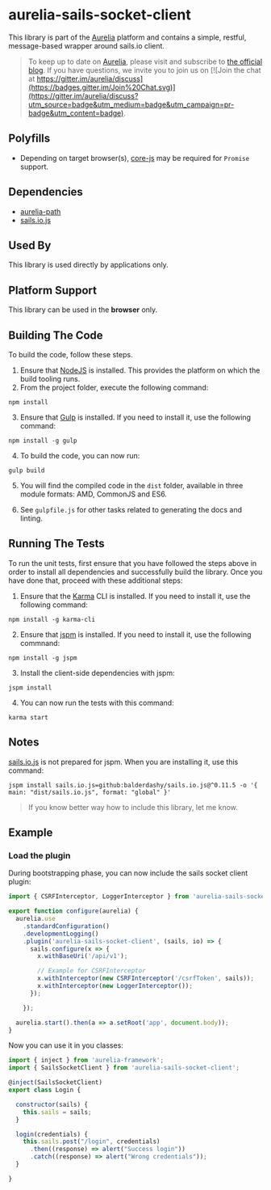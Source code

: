 # aurelia-sails-socket-client

This library is part of the [Aurelia](http://www.aurelia.io/) platform and contains a simple, restful, message-based wrapper around sails.io client.

> To keep up to date on [Aurelia](http://www.aurelia.io/), please visit and subscribe to [the official blog](http://blog.durandal.io/). If you have questions, we invite you to join us on [![Join the chat at https://gitter.im/aurelia/discuss](https://badges.gitter.im/Join%20Chat.svg)](https://gitter.im/aurelia/discuss?utm_source=badge&utm_medium=badge&utm_campaign=pr-badge&utm_content=badge).

## Polyfills

* Depending on target browser(s), [core-js](https://github.com/zloirock/core-js) may be required for `Promise` support.

## Dependencies

* [aurelia-path](https://github.com/aurelia/path)
* [sails.io.js](https://github.com/balderdashy/sails.io.js)

## Used By

This library is used directly by applications only.

## Platform Support

This library can be used in the **browser** only.

## Building The Code

To build the code, follow these steps.

1. Ensure that [NodeJS](http://nodejs.org/) is installed. This provides the platform on which the build tooling runs.
2. From the project folder, execute the following command:

  ```shell
  npm install
  ```
3. Ensure that [Gulp](http://gulpjs.com/) is installed. If you need to install it, use the following command:

  ```shell
  npm install -g gulp
  ```
4. To build the code, you can now run:

  ```shell
  gulp build
  ```
5. You will find the compiled code in the `dist` folder, available in three module formats: AMD, CommonJS and ES6.

6. See `gulpfile.js` for other tasks related to generating the docs and linting.

## Running The Tests

To run the unit tests, first ensure that you have followed the steps above in order to install all dependencies and successfully build the library. Once you have done that, proceed with these additional steps:

1. Ensure that the [Karma](http://karma-runner.github.io/) CLI is installed. If you need to install it, use the following command:

  ```shell
  npm install -g karma-cli
  ```
2. Ensure that [jspm](http://jspm.io/) is installed. If you need to install it, use the following commnand:

  ```shell
  npm install -g jspm
  ```
3. Install the client-side dependencies with jspm:

  ```shell
  jspm install
  ```

4. You can now run the tests with this command:

  ```shell
  karma start
  ```

## Notes

[sails.io.js](https://github.com/balderdashy/sails.io.js) is not prepared for jspm. When you are installing it, use this command:

   ```shell
   jspm install sails.io.js=github:balderdashy/sails.io.js@^0.11.5 -o '{ main: "dist/sails.io.js", format: "global" }'
   ```

> If you know better way how to include this library, let me know.

## Example

### Load the plugin

During bootstrapping phase, you can now include the sails socket client plugin:

  ```js
  import { CSRFInterceptor, LoggerInterceptor } from 'aurelia-sails-socket-client';

  export function configure(aurelia) {
    aurelia.use
      .standardConfiguration()
      .developmentLogging()
      .plugin('aurelia-sails-socket-client', (sails, io) => {
        sails.configure(x => {
          x.withBaseUri('/api/v1');

          // Example for CSRFInterceptor
          x.withInterceptor(new CSRFInterceptor('/csrfToken', sails));
          x.withInterceptor(new LoggerInterceptor());
        });

      });

    aurelia.start().then(a => a.setRoot('app', document.body));
  }
  ```

Now you can use it in you classes:

  ```js
  import { inject } from 'aurelia-framework';
  import { SailsSocketClient } from 'aurelia-sails-socket-client';

  @inject(SailsSocketClient)
  export class Login {

    constructor(sails) {
      this.sails = sails;
    }

    login(credentials) {
      this.sails.post("/login", credentials)
        .then((response) => alert("Success login"))
        .catch((response) => alert("Wrong credentials"));
    }

  }
  ```
